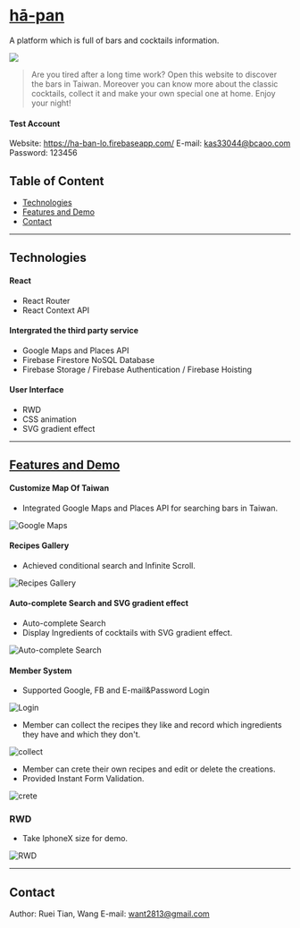 # [hā-pan](https://ha-ban-lo.firebaseapp.com/)

A platform which is full of bars and cocktails information.

![](https://i.imgur.com/Yu5SkTe.gif)


> Are you tired after a long time work? 
> Open this website to discover the bars in Taiwan. 
> Moreover you can know more about the classic cocktails, collect it and make your own special one at home. Enjoy your night! 

#### Test Account
Website: https://ha-ban-lo.firebaseapp.com/
E-mail: kas33044@bcaoo.com
Password: 123456

## Table of Content
* [Technologies](#Technologies)
* [Features and Demo](#Features-and-Demo)
* [Contact](#Contact)

---
## Technologies

#### React
* React Router
* React Context API

#### Intergrated the third party service
* Google Maps and Places API
* Firebase Firestore NoSQL Database
* Firebase Storage / Firebase Authentication / Firebase Hoisting

#### User Interface
* RWD
* CSS animation
* SVG gradient effect

---
## [Features and Demo](https://ha-ban-lo.firebaseapp.com/)
#### Customize Map Of Taiwan
* Integrated Google Maps and Places API for searching bars in Taiwan.

![Google Maps](https://i.imgur.com/4SzIHNc.gif)

#### Recipes Gallery
* Achieved conditional search and Infinite Scroll.

![Recipes Gallery](https://i.imgur.com/3IRQ5Q5.gif)


#### Auto-complete Search and SVG gradient effect 

* Auto-complete Search
* Display Ingredients of cocktails with SVG gradient effect.

![Auto-complete Search](https://i.imgur.com/CTalSp5.gif)


#### Member System
* Supported Google, FB and E-mail&Password Login

![Login](https://i.imgur.com/e8hZzMU.gif)
* Member can collect the recipes they like and record which ingredients they have and which they don't. 

![collect](https://i.imgur.com/pqz37yE.gif)

* Member can crete their own recipes and edit or delete the creations.
* Provided Instant Form Validation.

![crete](https://i.imgur.com/HmAWhIx.gif)

### RWD 

* Take IphoneX size for demo.

![RWD](https://firebasestorage.googleapis.com/v0/b/ha-ban-lo.appspot.com/o/assets%2Fha-ban-lo%2Fmobile.gif?alt=media&token=ef43a3fc-14cd-47ce-a854-5b28655aebec)


--- 
## Contact
Author: Ruei Tian, Wang
E-mail: [want2813@gmail.com](mailto:want2813@gmail.com)
